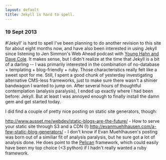 ```yaml
---
layout: default
title: Jekyll is hard to spell.
---
```

### <span class = "date">19 Sept 2013</span>
#'Jekyll' is hard to spell
I've been planning to do another revision to this site for about eight months now, and have also been interested in using Jekyll since listening to Jen Simmon's Web Ahead podcast with <a href="http://5by5.tv/webahead/54">Young Hahn and Dave Cole</a>. It makes sense, but I didn't realize at the time that Jekyll is a bit of a darling -- I was primarily interested in the combination of no-database + templating + blog-friendly + ruby. Those characteristics really felt like a sweet spot for me. Still, I spent a good chunk of yesterday investigating alternative CMS-less frameworks, just to make sure there wasn't a shinier bandwagon I wanted to jump on. After several hours of thoughtful contemplation (analysis paralysis), I ended up exactly where I had been before: Jekyll. But at least I was annoyed enough to finally install the damn gem and get started today.

I did find a couple of pretty nice posting on static site generators, though:

http://www.ausset.me/webdev/static-blogs-are-the-future/
	- How to serve your static site through S3 and a CDN (!)
http://evanmuehlhausen.com/a-few-static-blog-generators/
	- I don't know if Evan Muehlhausen's posting was born out of a similiar fit of analysis paralysis, but he sure got a lot of analysis done. He does point to the <a href="http://docs.getpelican.com/en/3.2/">Pelican</a> framework, which could easily have been my top choice (&lt;3 python) if I hadn't really wanted a ruby framework.
